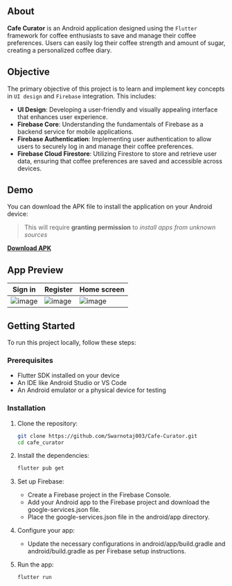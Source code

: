 ## About
**Cafe Curator** is an Android application designed using the `Flutter` framework for coffee enthusiasts to save and manage their coffee preferences. Users can easily log their coffee strength and amount of sugar, creating a personalized coffee diary.

## Objective
The primary objective of this project is to learn and implement key concepts in `UI design` and `Firebase` integration. This includes:
- **UI Design**: Developing a user-friendly and visually appealing interface that enhances user experience.
- **Firebase Core**: Understanding the fundamentals of Firebase as a backend service for mobile applications.
- **Firebase Authentication**: Implementing user authentication to allow users to securely log in and manage their coffee preferences.
- **Firebase Cloud Firestore**: Utilizing Firestore to store and retrieve user data, ensuring that coffee preferences are saved and accessible across devices.

## Demo
You can download the APK file to install the application on your Android device:
> This will require **granting permission** to *install apps from unknown sources*

[**Download APK**](https://github.com/Swarnotaj003/Cafe-Curator/releases/download/v1.0/app-release.apk)

## App Preview
Sign in | Register | Home screen
--------|----------|------------
![image](https://github.com/user-attachments/assets/102c4df9-829e-4673-b328-0f6195a3a3f9) | ![image](https://github.com/user-attachments/assets/641a641f-be71-4d3f-8262-606a224286bb) | ![image](https://github.com/user-attachments/assets/0104217b-1496-4273-bf82-949cc1acd7be)

## Getting Started

To run this project locally, follow these steps:

### Prerequisites

- Flutter SDK installed on your device
- An IDE like Android Studio or VS Code
- An Android emulator or a physical device for testing

### Installation

1. Clone the repository:
    ```bash
    git clone https://github.com/Swarnotaj003/Cafe-Curator.git
    cd cafe_curator
    ```
2. Install the dependencies:
    ```bash
    flutter pub get
    ```
3. Set up Firebase:
    - Create a Firebase project in the Firebase Console.
    - Add your Android app to the Firebase project and download the google-services.json file.
    - Place the google-services.json file in the android/app directory.

4. Configure your app:
    - Update the necessary configurations in android/app/build.gradle and android/build.gradle as per Firebase setup instructions.

5. Run the app:
    ```bash
    flutter run
